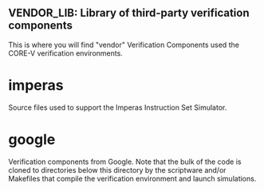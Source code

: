 ## VENDOR_LIB: Library of third-party verification components

This is where you will find "vendor" Verification Components used the CORE-V verification environments.

# imperas
Source files used to support the Imperas Instruction Set Simulator.

# google
Verification components from Google.  Note that the bulk of the code is cloned
to directories below this directory by the scriptware and/or Makefiles that
compile the verification environment and launch simulations.

